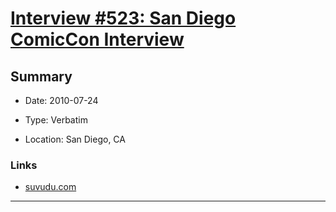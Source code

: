 # [Interview #523: San Diego ComicCon Interview](https://www.theoryland.com/intvmain.php?i=523)

## Summary

- Date: 2010-07-24

- Type: Verbatim

- Location: San Diego, CA

### Links

- [suvudu.com](http://sf-fantasy.suvudu.com/2010/07/cc-interview-brandon-sanderson.html)



---

